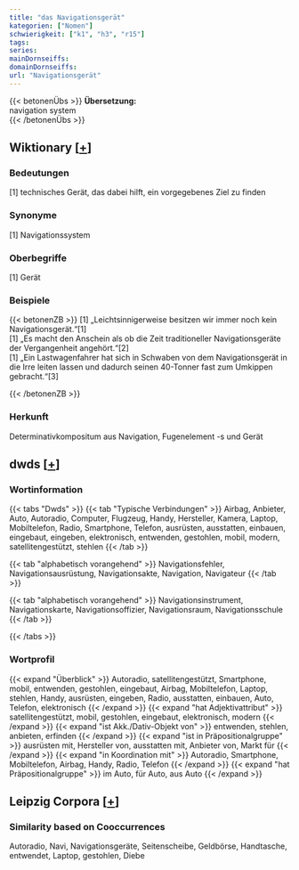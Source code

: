 ```yaml
---
title: "das Navigationsgerät"
kategorien: ["Nomen"]
schwierigkeit: ["k1", "h3", "r15"]
tags:
series:
mainDornseiffs:
domainDornseiffs:
url: "Navigationsgerät"
---
```


{{< betonenÜbs >}}
**Übersetzung:**  
navigation system  
{{< /betonenÜbs >}}

## Wiktionary [[+](https://de.wiktionary.org/wiki/Navigationsgerät)]

### Bedeutungen
[1] technisches Gerät, das dabei hilft, ein vorgegebenes Ziel zu finden  

### Synonyme
[1] Navigationssystem  

### Oberbegriffe
[1] Gerät  

### Beispiele
{{< betonenZB >}}
[1] „Leichtsinnigerweise besitzen wir immer noch kein Navigationsgerät.“[1]  
[1] „Es macht den Anschein als ob die Zeit traditioneller Navigationsgeräte der Vergangenheit angehört.“[2]  
[1] „Ein Lastwagenfahrer hat sich in Schwaben von dem Navigationsgerät in die Irre leiten lassen und dadurch seinen 40-Tonner fast zum Umkippen gebracht.“[3]  

{{< /betonenZB >}}
### Herkunft
Determinativkompositum aus Navigation, Fugenelement -s und Gerät  



## dwds [[+](https://www.dwds.de/wb/Navigationsgerät)]

### Wortinformation
{{< tabs "Dwds" >}}
{{< tab "Typische Verbindungen" >}}
Airbag, Anbieter, Auto, Autoradio, Computer, Flugzeug, Handy, Hersteller, Kamera, Laptop, Mobiltelefon, Radio, Smartphone, Telefon, ausrüsten, ausstatten, einbauen, eingebaut, eingeben, elektronisch, entwenden, gestohlen, mobil, modern, satellitengestützt, stehlen
{{< /tab >}}

{{< tab "alphabetisch vorangehend" >}}
Navigationsfehler, Navigationsausrüstung, Navigationsakte, Navigation, Navigateur
{{< /tab >}}

{{< tab "alphabetisch vorangehend" >}}
Navigationsinstrument, Navigationskarte, Navigationsoffizier, Navigationsraum, Navigationsschule
{{< /tab >}}

{{< /tabs >}}

### Wortprofil
{{< expand "Überblick" >}} Autoradio, satellitengestützt, Smartphone, mobil, entwenden, gestohlen, eingebaut, Airbag, Mobiltelefon, Laptop, stehlen, Handy, ausrüsten, eingeben, Radio, ausstatten, einbauen, Auto, Telefon, elektronisch {{< /expand >}}
{{< expand "hat Adjektivattribut" >}} satellitengestützt, mobil, gestohlen, eingebaut, elektronisch, modern {{< /expand >}}
{{< expand "ist Akk./Dativ-Objekt von" >}} entwenden, stehlen, anbieten, erfinden {{< /expand >}}
{{< expand "ist in Präpositionalgruppe" >}} ausrüsten mit, Hersteller von, ausstatten mit, Anbieter von, Markt für {{< /expand >}}
{{< expand "in Koordination mit" >}} Autoradio, Smartphone, Mobiltelefon, Airbag, Handy, Radio, Telefon {{< /expand >}}
{{< expand "hat Präpositionalgruppe" >}} im Auto, für Auto, aus Auto {{< /expand >}}

## Leipzig Corpora [[+](https://corpora.uni-leipzig.de/en/res?word=Navigationsgerät&corpusId=deu_newscrawl-public_2018)]


### Similarity based on Cooccurrences
Autoradio, Navi, Navigationsgeräte, Seitenscheibe, Geldbörse, Handtasche, entwendet, Laptop, gestohlen, Diebe

